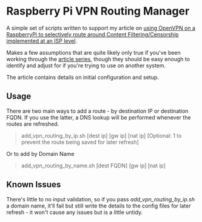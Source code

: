 Raspberry Pi VPN Routing Manager
=================================


A simple set of scripts written to support my article on [using OpenVPN on a RaspberryPi to selectively route around Content Filtering/Censorship implemented at an ISP level](http://www.bentasker.co.uk/documentation/linux/260-usurping-the-bthomehub-with-a-raspberry-pi-part-4-using-a-vpn-to-tunnel-connections-to-specific-ips).

Makes a few assumptions that are quite likely only true if you've been working through the [article series](http://www.bentasker.co.uk/tags/172-raspberrypi-router), though they should be easy enough to identify and adjust for if you're trying to use on another system.

The article contains details on initial configuration and setup.



Usage
------

There are two main ways to add a route - by destination IP or destination FQDN. If you use the latter, a DNS lookup will be performed whenever the routes are refreshed.

> add\_vpn\_routing\_by\_ip.sh [dest ip] [gw ip] [nat ip] [Optional: 1 to prevent the route being saved for later refresh]

Or to add by Domain Name

> add\_vpn\_routing\_by\_name.sh [dest FQDN] [gw ip] [nat ip]




Known Issues
--------------

There's little to no input validation, so if you pass _add\_vpn\_routing\_by\_ip.sh_ a domain name, it'll fail but still write the details to the config files for later refresh - it won't cause any issues but is a little untidy.


